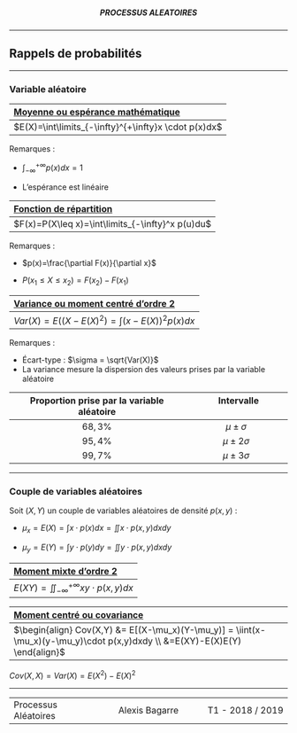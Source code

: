 <h5 style="text-align: center"> PROCESSUS ALEATOIRES </h5>

------

## **Rappels de probabilités**

---

### Variable aléatoire

| <u>**Moyenne** ou **espérance mathématique**</u>     |
| :--------------------------------------------------- |
| $E(X)=\int\limits_{-\infty}^{+\infty}x \cdot p(x)dx$ |

Remarques : 

- $\int_{-\infty}^{+\infty}p(x)dx=1$

- L’espérance est linéaire

| <u>**Fonction de répartition**</u>               |
| :----------------------------------------------- |
| $F(x)=P(X\leq x)=\int\limits_{-\infty}^x p(u)du$ |

Remarques :

- $p(x)=\frac{\partial F(x)}{\partial x}$

- $P(x_1 \leq X \leq x_2)=F(x_2)-F(x_1)$

| <u>**Variance** ou **moment centré d’ordre 2**</u>         |
| :--------------------------------------------------------- |
| $Var(X)=E\left( (X-E(X)^2 \right) = \int (x-E(X))^2p(x)dx$ |

Remarques :

 - Écart-type : $\sigma = \sqrt{Var(X)}$
 - La variance mesure la dispersion des valeurs prises par la variable aléatoire

| **Proportion prise par la variable aléatoire** | &nbsp; &nbsp; &nbsp; &nbsp; &nbsp; &nbsp; **Intervalle** &nbsp; &nbsp; &nbsp; &nbsp; &nbsp; &nbsp; |
| :--------------------------------------------: | :----------------------------------------------------------: |
|                    $68,3\%$                    |                       $\mu \pm \sigma$                       |
|                    $95,4\%$                    |                      $\mu \pm 2\sigma$                       |
|                    $99,7\%$                    |                      $\mu \pm 3\sigma$                       |

---

### Couple de variables aléatoires

Soit $(X,Y)$ un couple de variables aléatoires de densité $p(x,y)$ :

- $\mu_x=E(X)=\int x \cdot p(x)dx=\iint x \cdot p(x,y)dxdy$

- $\mu_y=E(Y)=\int y \cdot p(y)dy=\iint y \cdot p(x,y)dxdy$

| <u>**Moment mixte d’ordre 2**</u>                 |
| :------------------------------------------------ |
| $E(XY)=\iint_{-\infty}^{+\infty}xy\cdot p(x,y)dx$ |

| <u>**Moment centré** ou **covariance**</u>                   |
| :----------------------------------------------------------- |
| $\begin{align} Cov(X,Y) &= E[(X-\mu_x)(Y-\mu_y)] = \iint(x-\mu_x)(y-\mu_y)\cdot p(x,y)dxdy \\ &=E(XY)-E(X)E(Y) \end{align}$ |

$Cov(X,X)=Var(X)=E(X^2)-{E(X)}^2$



---

<table width="90%">
<tr>
<td style="width: 30%; text-align: left; background:transparent; border:0;">Processus Aléatoires</td>
<td style="width: 30%; text-align: center; background:transparent; border:0;">Alexis Bagarre</td>
<td style="width: 30%; text-align: right; background:transparent; border:0;">T1 - 2018 / 2019</td>
</tr>
</table>